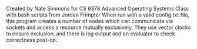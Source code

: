 Created by Nate Simmons for CS 6378 Advanced Operating Systems Class with bash scripts from Jordan Frimpter
When run with a valid config.txt file, this program creates a number of nodes which 
can communicate via sockets and access a resource mutually exclusively. They use vector clocks to ensure 
exclusion, and there is log output and an evaluator to check correctness post-op.
